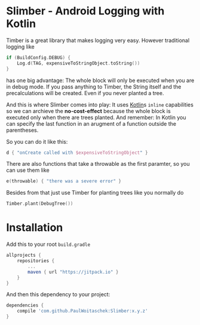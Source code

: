 # Slimber - Android Logging with Kotlin

Timber is a great library that makes logging very easy. However traditional logging like

```kotlin
if (BuildConfig.DEBUG) {
    Log.d(TAG, expensiveToStringObject.toString())
}
```

has one big advantage: The whole block will only be executed when you are in debug mode. If you pass
anything to Timber, the String itself and the precalculations will be created. Even if you never
planted a tree.

And this is where Slimber comes into play: It uses [Kotlin](https://kotlinlang.org/)s `inline`
capabilities so we can archieve the **no-cost-effect** because the whole block is executed only when
there are trees planted. And remember: In Kotlin you can specify the last function in an arugment of
a function outside the parentheses.

So you can do it like this:

```kotlin
d { "onCreate called with $expensiveToStringObject" }
```

There are also functions that take a throwable as the first paramter, so you can use them like

```kotlin
e(throwable) { "there was a severe error" }
```

Besides from that just use Timber for planting trees like you normally do

```kotlin
Timber.plant(DebugTree())
```

# Installation

Add this to your root `build.gradle`

```gradle
allprojects {
    repositories {
        ...
        maven { url "https://jitpack.io" }
    }
}
```

And then this dependency to your project:

```gradle
dependencies {
    compile 'com.github.PaulWoitaschek:Slimber:x.y.z'
}
```

